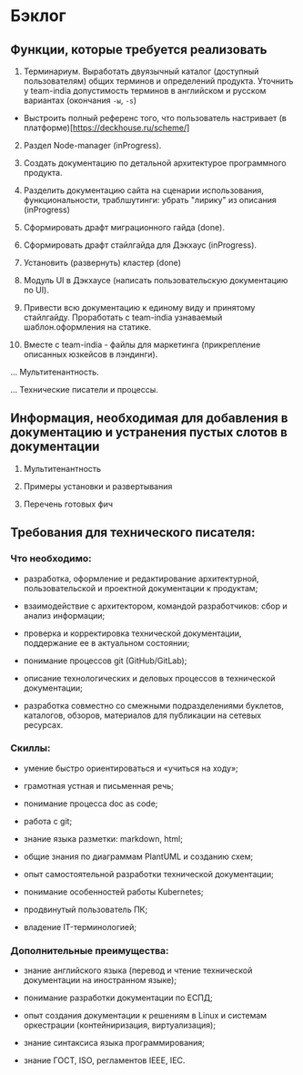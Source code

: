 # Бэклог

## Функции, которые требуется реализовать

1. Терминариум. Выработать двуязычный каталог (доступный пользователям) общих терминов и определений продукта. Уточнить у team-india допустимость терминов в английском и русском вариантах (окончания `-ы`, `-s`)

+ Выстроить полный референс того, что пользователь настривает (в платформе)[https://deckhouse.ru/scheme/]

2. Раздел Node-manager (inProgress).

3. Создать документацию по детальной архитектурое программного продукта.

4. Разделить документацию сайта на сценарии использования, функциональности, траблшутинги: убрать "лирику" из описания (inProgress)

5. Сформировать драфт миграционного гайда (done).

6. Сформировать драфт стайлгайда для Дэкхаус (inProgress).

7. Установить (развернуть) кластер (done)

8. Модуль UI в Дэкхаусе (написать пользовательскую документацию по UI).

9. Привести всю документацию к единому виду и принятому стайлгайду. Проработать с team-india узнаваемый шаблон.оформления на статике.

10. Вместе с team-india - файлы для маркетинга (прикрепление описанных юзкейсов в лэндинги).

... Мультитенантность.

... Технические писатели и процессы.

## Информация, необходимая для добавления в документацию и устранения пустых слотов в документации

1. Мультитенантность

2. Примеры установки и развертывания

3. Перечень готовых фич

## Требования для технического писателя:

### Что необходимо:

* разработка, оформление и редактирование архитектурной, пользовательской и проектной документации к продуктам;

* взаимодействие с архитектором, командой разработчиков: сбор и анализ информации;

* проверка и корректировка технической документации, поддержание ее в актуальном состоянии;

* понимание процессов git (GitHub/GitLab);

* описание технологических и деловых процессов в технической документации;

* разработка совместно со смежными подразделениями буклетов, каталогов, обзоров, материалов для публикации на сетевых ресурсах.

### Скиллы:

* умение быстро ориентироваться и «учиться на ходу»;

* грамотная устная и письменная речь;

* понимание процесса doc as code;

* работа с git;

* знание языка разметки: markdown, html;

* общие знания по диаграммам PlantUML и созданию схем;

* опыт самостоятельной разработки технической документации;

* понимание особенностей работы Kubernetes;

* продвинутый пользователь ПК;

* владение IT-терминологией;

### Дополнительные преимущества:

* знание английского языка (перевод и чтение технической документации на иностранном языке);

* понимание разработки документации по ЕСПД;

* опыт создания документации к решениям в Linux и системам оркестрации (контейниризация, виртуализация);

* знание синтаксиса языка программирования;

* знание ГОСТ, ISO, регламентов IEEE, IEC.